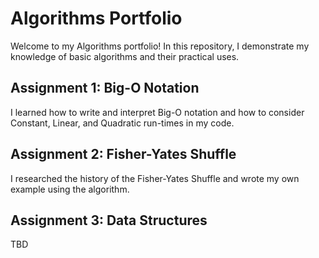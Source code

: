# Algorithms Portfolio

Welcome to my Algorithms portfolio! In this repository, I demonstrate my knowledge of basic algorithms and their practical uses.

## Assignment 1: Big-O Notation
I learned how to write and interpret Big-O notation and how to consider Constant, Linear, and Quadratic run-times in my code.

## Assignment 2: Fisher-Yates Shuffle
I researched the history of the Fisher-Yates Shuffle and wrote my own example using the algorithm.

## Assignment 3: Data Structures
TBD
